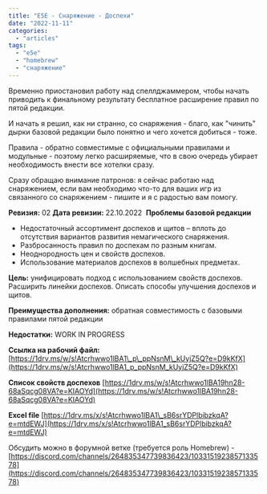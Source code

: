 ```yaml
---
title: "E5E - Снаряжение - Доспехи"
date: "2022-11-11"
categories: 
  - "articles"
tags: 
  - "e5e"
  - "homebrew"
  - "снаряжение"
---
```


Временно приостановил работу над спеллджаммером, чтобы начать приводить к финальному результату бесплатное расширение правил по пятой редакции.

И начать я решил, как ни странно, со снаряжения - благо, как "чинить" дырки базовой редакции было понятно и чего хочется добиться - тоже.

Правила - обратно совместимые с официальными правилами и модульные - поэтому легко расширяемые, что в свою очередь убирает необходимость внести все хотелки сразу.  
  
Сразу обращаю внимание патронов: я сейчас работаю над снаряжением, если вам необходимо что-то для ваших игр из связанного со снаряжением - пишите и я с радостью вам помогу.  

**Ревизия:** 02 **Дата ревизии:** 22.10.2022  **Проблемы базовой редакции**

- Недостаточный ассортимент доспехов и щитов – вплоть до отсутствия вариантов развития немагического снаряжения.
- Разбросанность правил по доспехам по разным книгам.
- Неоднородность цен и свойств доспехов.
- Использование материалов доспехов в волшебных предметах.

**Цель:** унифицировать подход с использованием свойств доспехов. Расширить линейки доспехов. Описать способы улучшения доспехов и щитов.    
  
**Преимущества дополнения:** обратная совместимость с базовыми правилами пятой редакции    
  
**Недостатки:** WORK IN PROGRESS    
  
**Ссылка на рабочий файл:** [https://1drv.ms/w/s!Atcrhwwo1lBA1\_p\_ppNsnM\_kUyjZ5Q?e=D9kKfX](https://1drv.ms/w/s!Atcrhwwo1lBA1_p_ppNsnM_kUyjZ5Q?e=D9kKfX)  
  
**Список свойств доспехов** [https://1drv.ms/w/s!Atcrhwwo1lBA19hn28-68aSqcg08VA?e=KIAOYd](https://1drv.ms/w/s!Atcrhwwo1lBA19hn28-68aSqcg08VA?e=KIAOYd)  
  
**Excel file** [https://1drv.ms/x/s!Atcrhwwo1lBA1\_sB6srYDPlbibzkqA?e=mtdEWJ](https://1drv.ms/x/s!Atcrhwwo1lBA1_sB6srYDPlbibzkqA?e=mtdEWJ)  
  
Обсудить можно в форумной ветке (требуется роль Homebrew) - [https://discord.com/channels/264835347739836423/1033151923857133578](https://discord.com/channels/264835347739836423/1033151923857133578)
